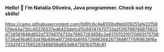### Hello! 👋  I'm Natalia Oliveira, Java programmer. Check out my skills! 


https://camo.githubusercontent.com/0d6fc6c4e8100bdfeb009251afe22158f29e44a730c45376337ed6423defcd15/68747470733a2f2f6769746875622d726561646d652d73746174732e76657263656c2e6170702f6170693f757365726e616d653d416b696e6f72694b6f65726963682673686f775f69636f6e733d74727565267468656d653d64726163756c61
